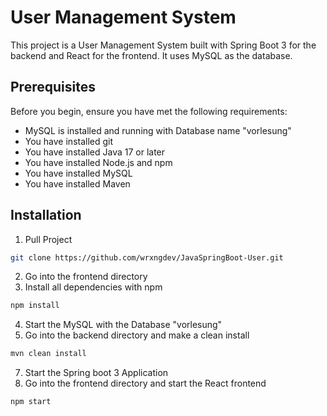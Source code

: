 # User Management System

This project is a User Management System built with Spring Boot 3 for the backend and React for the frontend. It uses MySQL as the database.

## Prerequisites

Before you begin, ensure you have met the following requirements:

* MySQL is installed and running with Database name "vorlesung"
* You have installed git
* You have installed Java 17 or later
* You have installed Node.js and npm
* You have installed MySQL
* You have installed Maven

## Installation

1. Pull Project
```bash
git clone https://github.com/wrxngdev/JavaSpringBoot-User.git
```
2. Go into the frontend directory
3. Install all dependencies with npm
```bash
npm install
```
4. Start the MySQL with the Database "vorlesung"
5. Go into the backend directory and make a clean install
```bash
mvn clean install
```
7. Start the Spring boot 3 Application
8. Go into the frontend directory and start the React frontend
```bash
npm start
```
